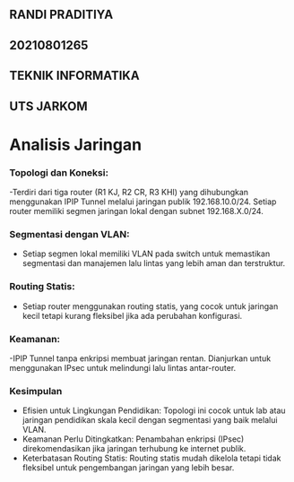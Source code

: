 ## RANDI PRADITIYA
## 20210801265
## TEKNIK INFORMATIKA
## UTS JARKOM

# Analisis Jaringan
### Topologi dan Koneksi:

-Terdiri dari tiga router (R1 KJ, R2 CR, R3 KHI) yang dihubungkan menggunakan IPIP Tunnel melalui jaringan publik 192.168.10.0/24. Setiap router memiliki segmen jaringan lokal dengan subnet 192.168.X.0/24.

### Segmentasi dengan VLAN:

- Setiap segmen lokal memiliki VLAN pada switch untuk memastikan segmentasi dan manajemen lalu lintas yang lebih aman dan terstruktur.

### Routing Statis:

- Setiap router menggunakan routing statis, yang cocok untuk jaringan kecil tetapi kurang fleksibel jika ada perubahan konfigurasi.

### Keamanan:

-IPIP Tunnel tanpa enkripsi membuat jaringan rentan. Dianjurkan untuk menggunakan IPsec untuk melindungi lalu lintas antar-router.

### Kesimpulan
- Efisien untuk Lingkungan Pendidikan: Topologi ini cocok untuk lab atau jaringan pendidikan skala kecil dengan segmentasi yang baik melalui VLAN.
- Keamanan Perlu Ditingkatkan: Penambahan enkripsi (IPsec) direkomendasikan jika jaringan terhubung ke internet publik.
- Keterbatasan Routing Statis: Routing statis mudah dikelola tetapi tidak fleksibel untuk pengembangan jaringan yang lebih besar.
